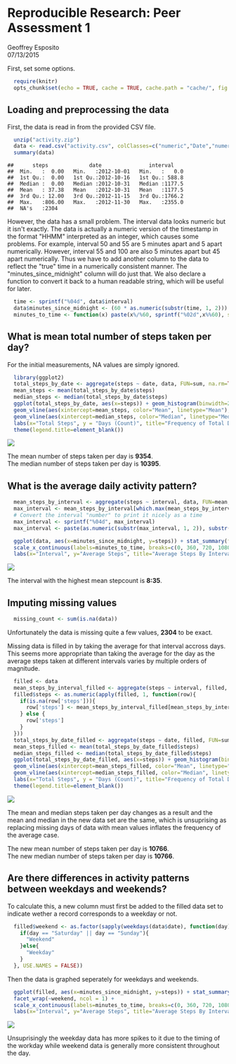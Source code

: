 # Reproducible Research: Peer Assessment 1
Geoffrey Esposito  
07/13/2015  

First, set some options.

```r
  require(knitr)
  opts_chunk$set(echo = TRUE, cache = TRUE, cache.path = "cache/", fig.path = "figure/")
```

## Loading and preprocessing the data
First, the data is read in from the provided CSV file. 

```r
  unzip("activity.zip")
  data <- read.csv("activity.csv", colClasses=c("numeric","Date","numeric"))
  summary(data)
```

```
##      steps             date               interval     
##  Min.   :  0.00   Min.   :2012-10-01   Min.   :   0.0  
##  1st Qu.:  0.00   1st Qu.:2012-10-16   1st Qu.: 588.8  
##  Median :  0.00   Median :2012-10-31   Median :1177.5  
##  Mean   : 37.38   Mean   :2012-10-31   Mean   :1177.5  
##  3rd Qu.: 12.00   3rd Qu.:2012-11-15   3rd Qu.:1766.2  
##  Max.   :806.00   Max.   :2012-11-30   Max.   :2355.0  
##  NA's   :2304
```
However, the data has a small problem. The interval data looks numeric but it isn't exactly. The data is actually a numeric version of the timestamp in the format "HHMM" interpreted as an integer, which causes some problems. For example, interval 50 and 55 are 5 minutes apart and 5 apart numerically. However, interval 55 and 100 are also 5 minutes apart but 45 apart numerically. Thus we have to add another column to the data to reflect the "true" time in a numerically consistent manner. The "minutes_since_midnight" column will do just that. We also declare a function to convert it back to a human readable string, which will be useful for later.


```r
  time <- sprintf("%04d", data$interval)
  data$minutes_since_midnight <- (60 * as.numeric(substr(time, 1, 2))) + (as.numeric(substr(time, 3, 4)))
  minutes_to_time <- function(x) paste(x%/%60, sprintf("%02d",x%%60), sep=":")
```

## What is mean total number of steps taken per day?
For the initial measurements, NA values are simply ignored.

```r
  library(ggplot2)
  total_steps_by_date <- aggregate(steps ~ date, data, FUN=sum, na.rm=TRUE, na.action=na.pass)
  mean_steps <- mean(total_steps_by_date$steps)
  median_steps <- median(total_steps_by_date$steps)
  ggplot(total_steps_by_date, aes(x=steps)) + geom_histogram(binwidth=2000) +
  geom_vline(aes(xintercept=mean_steps, color="Mean", linetype="Mean"), show_guide=TRUE) +
  geom_vline(aes(xintercept=median_steps, color="Median", linetype="Median"), show_guide=TRUE) +
  labs(x="Total Steps", y = "Days (Count)", title="Frequency of Total Daily Step Counts (Binsize: 2000)") +
  theme(legend.title=element_blank())
```

![](figure/mean_median-1.png) 

The mean number of steps taken per day is **9354**.  
The median number of steps taken per day is **10395**.

## What is the average daily activity pattern?

```r
  mean_steps_by_interval <- aggregate(steps ~ interval, data, FUN=mean, na.rm=TRUE, na.action=na.pass)
  max_interval <- mean_steps_by_interval[which.max(mean_steps_by_interval$steps), 'interval']
  # Convert the interval "number" to print it nicely as a time
  max_interval <- sprintf("%04d", max_interval)
  max_interval <- paste(as.numeric(substr(max_interval, 1, 2)), substr(max_interval, 3, 4), sep=":")

  ggplot(data, aes(x=minutes_since_midnight, y=steps)) + stat_summary(fun.y="mean", geom="line", na.rm=TRUE) +
  scale_x_continuous(labels=minutes_to_time, breaks=c(0, 360, 720, 1080, 1440)) +
  labs(x="Interval", y="Average Steps", title="Average Steps By Interval")
```

![](figure/daily_activity-1.png) 

The interval with the highest mean stepcount is  **8:35**.  

## Imputing missing values

```r
  missing_count <- sum(is.na(data))
```
Unfortunately the data is missing quite a few values, **2304** to be exact.

Missing data is filled in by taking the average for that interval accross days. This seems more appropriate than taking the average for the day as the
average steps taken at different intervals varies by multiple orders of magnitude.



```r
  filled <- data
  mean_steps_by_interval_filled <- aggregate(steps ~ interval, filled, FUN=mean, na.rm=TRUE, na.action=na.pass)
  filled$steps <- as.numeric(apply(filled, 1, function(row){
    if(is.na(row['steps'])){
      row['steps'] <- mean_steps_by_interval_filled[mean_steps_by_interval_filled$interval == as.numeric(row['interval']),]$steps
    } else {
      row['steps']
    }
  }))
  total_steps_by_date_filled <- aggregate(steps ~ date, filled, FUN=sum, na.rm=TRUE, na.action=na.pass)
  mean_steps_filled <- mean(total_steps_by_date_filled$steps)
  median_steps_filled <- median(total_steps_by_date_filled$steps)
  ggplot(total_steps_by_date_filled, aes(x=steps)) + geom_histogram(binwidth=2000) +
  geom_vline(aes(xintercept=mean_steps_filled, color="Mean", linetype="Mean"), show_guide=TRUE) +
  geom_vline(aes(xintercept=median_steps_filled, color="Median", linetype="Median"), show_guide=TRUE) +
  labs(x="Total Steps", y = "Days (Count)", title="Frequency of Total Daily Step Counts (Binsize: 2000)") +
  theme(legend.title=element_blank())
```

![](figure/add_missing-1.png) 

The mean and median steps taken per day changes as a result and the mean and median in the new data set are the same, which is unsuprising as replacing missing days of data with mean values inflates the frequency of the average case.

The new mean number of steps taken per day is **10766**.  
The new median number of steps taken per day is **10766**.

## Are there differences in activity patterns between weekdays and weekends?
To calculate this, a new column must first be added to the filled data set to indicate wether a record corresponds to a weekday or not.

```r
  filled$weekend <- as.factor(sapply(weekdays(data$date), function(day){
    if(day == "Saturday" || day == "Sunday"){
      "Weekend"
    }else{
      "Weekday"
    }
  }, USE.NAMES = FALSE))
```

Then the data is graphed seperately for weekdays and weekends.

```r
  ggplot(filled, aes(x=minutes_since_midnight, y=steps)) + stat_summary(fun.y="mean", geom="line", na.rm=TRUE) +
  facet_wrap(~weekend, ncol = 1) +
  scale_x_continuous(labels=minutes_to_time, breaks=c(0, 360, 720, 1080, 1440)) +
  labs(x="Interval", y="Average Steps", title="Average Steps By Interval")
```

![](figure/weekend_activity-1.png) 

Unsuprisingly the weekday data has more spikes to it due to the timing of the workday while weekend data is generally more consistent throughout the day.
